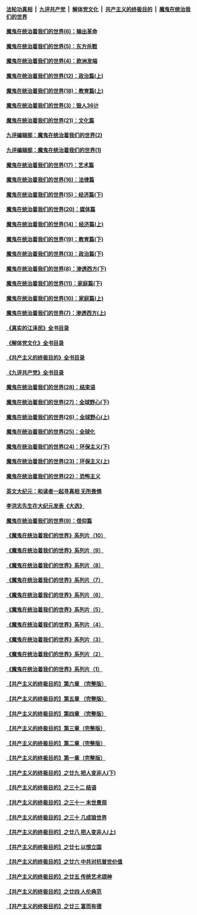 ####  [法轮功真相](../../../../basic/blob/master/README.md?t=10081531) &nbsp;|&nbsp; [九评共产党](../../../../9ping.md/blob/master/README.md?t=10081531) &nbsp;|&nbsp; [解体党文化](../../../../jtdwh.md/blob/master/README.md?t=10081531)  &nbsp;|&nbsp; [共产主义的终极目的](../../../../gczydzjmd.md/blob/master/README.md?t=10081531) &nbsp;|&nbsp; [魔鬼在统治我们的世界](../../../../mgztzwmdsj.md/blob/master/README.md?t=10081531) 

#### [魔鬼在统治着我们的世界(6)：输出革命](../pages/nsc422/n10421536.md?t=10081531) 

#### [魔鬼在统治着我们的世界(5)：东方杀戮](../pages/nsc422/n10417707.md?t=10081531) 

#### [魔鬼在统治着我们的世界(4)：欧洲发端](../pages/nsc422/n10414890.md?t=10081531) 

#### [魔鬼在统治着我们的世界(12)：政治篇(上)](../pages/nsc422/n10444576.md?t=10081531) 

#### [魔鬼在统治着我们的世界(18)：教育篇(上)](../pages/nsc422/n10526970.md?t=10081531) 

#### [魔鬼在统治着我们的世界(3)：毁人36计](../pages/nsc422/n10411583.md?t=10081531) 

#### [魔鬼在统治着我们的世界(21)：文化篇](../pages/nsc422/n10597706.md?t=10081531) 

#### [九评编辑部：魔鬼在统治着我们的世界(2)](../pages/nsc422/n10410036.md?t=10081531) 

#### [九评编辑部：魔鬼在统治着我们的世界(1)](../pages/nsc422/n10406825.md?t=10081531) 

#### [魔鬼在统治着我们的世界(17)：艺术篇](../pages/nsc422/n10499093.md?t=10081531) 

#### [魔鬼在统治着我们的世界(16)：法律篇](../pages/nsc422/n10485969.md?t=10081531) 

#### [魔鬼在统治着我们的世界(15)：经济篇(下)](../pages/nsc422/n10469975.md?t=10081531) 

#### [魔鬼在统治着我们的世界(20)：媒体篇](../pages/nsc422/n10586579.md?t=10081531) 

#### [魔鬼在统治着我们的世界(14)：经济篇(上)](../pages/nsc422/n10457370.md?t=10081531) 

#### [魔鬼在统治着我们的世界(19)：教育篇(下)](../pages/nsc422/n10564808.md?t=10081531) 

#### [魔鬼在统治着我们的世界(13)：政治篇(下)](../pages/nsc422/n10448270.md?t=10081531) 

#### [魔鬼在统治着我们的世界(8)：渗透西方(下)](../pages/nsc422/n10429603.md?t=10081531) 

#### [魔鬼在统治着我们的世界(11)：家庭篇(下)](../pages/nsc422/n10440961.md?t=10081531) 

#### [魔鬼在统治着我们的世界(10)：家庭篇(上)](../pages/nsc422/n10435448.md?t=10081531) 

#### [魔鬼在统治着我们的世界(7)：渗透西方(上)](../pages/nsc422/n10426013.md?t=10081531) 

#### [《真实的江泽民》全书目录](../pages/nsc422/n13721399.md?t=10081531) 

#### [《解体党文化》全书目录](../pages/nsc422/n13721157.md?t=10081531) 

#### [《共产主义的终极目的》全书目录](../pages/nsc422/n13721048.md?t=10081531) 

#### [《九评共产党》全书目录](../pages/nsc422/n13708085.md?t=10081531) 

#### [魔鬼在统治着我们的世界(28)：结束语](../pages/nsc422/n10936246.md?t=10081531) 

#### [魔鬼在统治着我们的世界(27)：全球野心(下)](../pages/nsc422/n10928319.md?t=10081531) 

#### [魔鬼在统治着我们的世界(26)：全球野心(上)](../pages/nsc422/n10900318.md?t=10081531) 

#### [魔鬼在统治着我们的世界(25)：全球化](../pages/nsc422/n10788205.md?t=10081531) 

#### [魔鬼在统治着我们的世界(24)：环保主义(下)](../pages/nsc422/n10695307.md?t=10081531) 

#### [魔鬼在统治着我们的世界(23)：环保主义(上)](../pages/nsc422/n10688613.md?t=10081531) 

#### [魔鬼在统治着我们的世界(22)：恐怖主义](../pages/nsc422/n10614727.md?t=10081531) 

#### [英文大纪元：和读者一起寻真相 无所畏惧](../pages/nsc422/n12542027.md?t=10081531) 

#### [李洪志先生在大纪元发表《大选》](../pages/nsc422/n12534746.md?t=10081531) 

#### [魔鬼在统治着我们的世界(9)：信仰篇](../pages/nsc422/n10432159.md?t=10081531) 

#### [《魔鬼在统治着我们的世界》系列片（10）](../pages/nsc422/n12292670.md?t=10081531) 

#### [《魔鬼在统治着我们的世界》系列片（9）](../pages/nsc422/n12290859.md?t=10081531) 

#### [《魔鬼在统治着我们的世界》系列片（8）](../pages/nsc422/n12287445.md?t=10081531) 

#### [《魔鬼在统治着我们的世界》系列片（7）](../pages/nsc422/n12283425.md?t=10081531) 

#### [《魔鬼在统治着我们的世界》系列片（6）](../pages/nsc422/n12282314.md?t=10081531) 

#### [《魔鬼在统治着我们的世界》系列片（5）](../pages/nsc422/n12281419.md?t=10081531) 

#### [《魔鬼在统治着我们的世界》系列片（4）](../pages/nsc422/n12274024.md?t=10081531) 

#### [《魔鬼在统治着我们的世界》系列片（3）](../pages/nsc422/n12271322.md?t=10081531) 

#### [《魔鬼在统治着我们的世界》系列片（2）](../pages/nsc422/n12269049.md?t=10081531) 

#### [《魔鬼在统治着我们的世界》系列片（1）](../pages/nsc422/n12267575.md?t=10081531) 

#### [【共产主义的终极目的】第六章 （完整版）](../pages/nsc422/n11428913.md?t=10081531) 

#### [【共产主义的终极目的】第五章 （完整版）](../pages/nsc422/n11428912.md?t=10081531) 

#### [【共产主义的终极目的】第四章 （完整版）](../pages/nsc422/n11428907.md?t=10081531) 

#### [【共产主义的终极目的】第三章（完整版）](../pages/nsc422/n11428848.md?t=10081531) 

#### [【共产主义的终极目的】第二章（完整版）](../pages/nsc422/n11428831.md?t=10081531) 

#### [【共产主义的终极目的】第一章（完整版）](../pages/nsc422/n11417651.md?t=10081531) 

#### [【共产主义的终极目的】之廿九 把人变非人(下)](../pages/nsc422/n11344140.md?t=10081531) 

#### [【共产主义的终极目的】之三十二 结语](../pages/nsc422/n11360535.md?t=10081531) 

#### [【共产主义的终极目的】之三十一 末世景观](../pages/nsc422/n11351129.md?t=10081531) 

#### [【共产主义的终极目的】之三十 几成狼世界](../pages/nsc422/n11348280.md?t=10081531) 

#### [【共产主义的终极目的】之廿八 把人变非人(上)](../pages/nsc422/n11340492.md?t=10081531) 

#### [【共产主义的终极目的】之廿七 以恨立国](../pages/nsc422/n11336944.md?t=10081531) 

#### [【共产主义的终极目的】之廿六 中共对抗普世价值](../pages/nsc422/n11324785.md?t=10081531) 

#### [【共产主义的终极目的】之廿五 传统艺术颂神](../pages/nsc422/n11296396.md?t=10081531) 

#### [【共产主义的终极目的】之廿四 人伦典范](../pages/nsc422/n11296397.md?t=10081531) 

#### [【共产主义的终极目的】之廿三 富而有德](../pages/nsc422/n11283598.md?t=10081531) 

